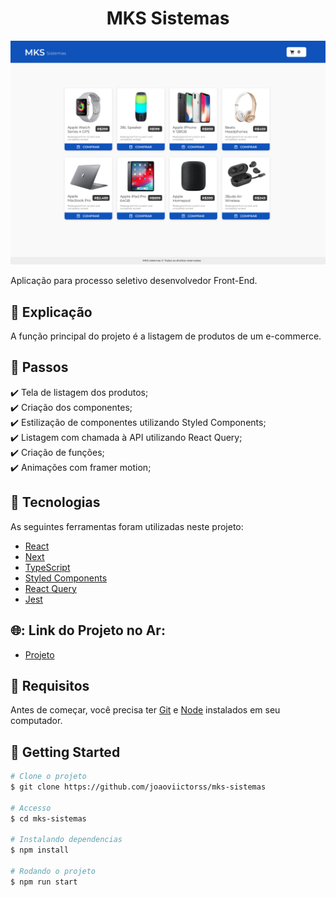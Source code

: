 <h1 align='center'>MKS Sistemas</h1>

<img alt="Project Image" title="#ProjectImage" src="./public/Home.png" >

<p>Aplicação para processo seletivo desenvolvedor Front-End.</p>

## :page_facing_up: Explicação

A função principal do projeto é a listagem de produtos de um e-commerce.

## :dart: Passos

:heavy_check_mark: Tela de listagem dos produtos;\
:heavy_check_mark: Criação dos componentes;\
:heavy_check_mark: Estilização de componentes utilizando Styled Components;\
:heavy_check_mark: Listagem com chamada à API utilizando React Query;\
:heavy_check_mark: Criação de funções;\
:heavy_check_mark: Animações com framer motion;

## :rocket: Tecnologias

As seguintes ferramentas foram utilizadas neste projeto:

- [React](https://react.dev/)
- [Next](https://nextjs.org/)
- [TypeScript](https://www.typescriptlang.org/docs/)
- [Styled Components](https://styled-components.com/)
- [React Query](https://tanstack.com/)
- [Jest](https://jestjs.io/pt-BR/)

 ## 🌐: Link do Projeto no Ar:

- [Projeto](https://mks-sistemas-mu.vercel.app/)

## :closed_book: Requisitos ##

Antes de começar, você precisa ter [Git](https://git-scm.com) e [Node](https://nodejs.org/en/) instalados em seu computador.

## :checkered_flag: Getting Started ##

```bash
# Clone o projeto
$ git clone https://github.com/joaoviictorss/mks-sistemas

# Accesso
$ cd mks-sistemas

# Instalando dependencias
$ npm install

# Rodando o projeto
$ npm run start

```
